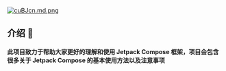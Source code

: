 [![cuBJcn.md.png](https://z3.ax1x.com/2021/04/04/cuBJcn.md.png)](https://imgtu.com/i/cuBJcn)

## 介绍 💨
#### 此项目致力于帮助大家更好的理解和使用 Jetpack Compose 框架，项目会包含很多关于 Jetpack Compose 的基本使用方法以及注意事项

